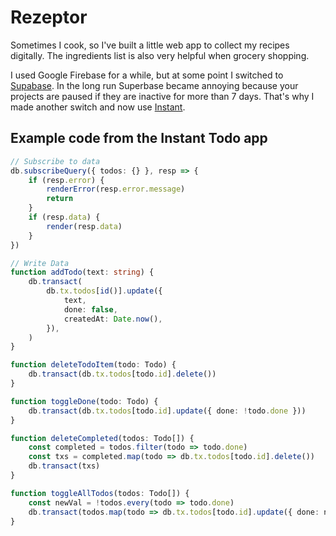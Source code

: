 # Rezeptor

Sometimes I cook, so I've built a little web app to collect my recipes digitally. The ingredients list is also very helpful when grocery shopping.

I used Google Firebase for a while, but at some point I switched to [Supabase](https://supabase.com/). In the long run Superbase became annoying because your projects are paused if they are inactive for more than 7 days. That's why I made another switch and now use [Instant](https://www.instantdb.com/).

## Example code from the Instant Todo app

```ts
// Subscribe to data
db.subscribeQuery({ todos: {} }, resp => {
	if (resp.error) {
		renderError(resp.error.message)
		return
	}
	if (resp.data) {
		render(resp.data)
	}
})

// Write Data
function addTodo(text: string) {
	db.transact(
		db.tx.todos[id()].update({
			text,
			done: false,
			createdAt: Date.now(),
		}),
	)
}

function deleteTodoItem(todo: Todo) {
	db.transact(db.tx.todos[todo.id].delete())
}

function toggleDone(todo: Todo) {
	db.transact(db.tx.todos[todo.id].update({ done: !todo.done }))
}

function deleteCompleted(todos: Todo[]) {
	const completed = todos.filter(todo => todo.done)
	const txs = completed.map(todo => db.tx.todos[todo.id].delete())
	db.transact(txs)
}

function toggleAllTodos(todos: Todo[]) {
	const newVal = !todos.every(todo => todo.done)
	db.transact(todos.map(todo => db.tx.todos[todo.id].update({ done: newVal })))
}
```
